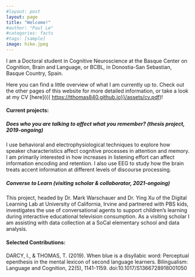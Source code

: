 ```yaml
---
#layout: post
layout: page
title: "Welcome!"
#author: "Paul Le"
#categories: facts
#tags: [sample]
image: hike.jpeg
---
```

I am a Doctoral student in Cognitive Neuroscience at the Basque Center on Cognition, Brain and Language, or BCBL, in Donostia-San Sebastian, Basque Country, Spain. 

Here you can find a little overview of what I am currently up to. Check out the other pages of this website for more detailed information, or take a look at my CV [here]({{ https://tthomas840.github.io}}/assets/cv.pdf)!

#### Current projects: 

##### Does who you are talking to affect what you remember? (thesis project, 2019-ongoing)

I use behavioral and electrophysiological techniques to explore how speaker characteristics affect cognitive processes in attention and memory. I am primarily interested in how increases in listening effort can affect information encoding and retention. I also use EEG to study how the brain treats accent information  at different levels of discourse processing. 

##### Converse to Learn (visiting scholar & collaborator, 2021-ongoing)

This project, headed by Dr. Mark Warschauer and Dr. Ying Xu of the Digital Learning Lab at University of California, Irvine and partnered with PBS kids, investigates the use of conversational agents to support children’s learning during interactive educational television consumption. As a visiting scholar I am assisting with data collection at a SoCal elementary school and data analysis.


#### Selected Contributions:

DARCY, I., & THOMAS, T. (2019). When blue is a disyllabic word: Perceptual epenthesis in the mental lexicon of second language learners. Bilingualism: Language and Cognition, 22(5), 1141-1159. doi:10.1017/S1366728918001050
